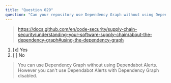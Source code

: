```yaml
---
title: "Question 029"
question: "Can your repository use Dependency Graph without using Dependabot Alerts?"
---
```


> https://docs.github.com/en/code-security/supply-chain-security/understanding-your-software-supply-chain/about-the-dependency-graph#using-the-dependency-graph
1. [x] Yes
1. [ ] No
> You can use Dependency Graph without using Dependabot Alerts. However you can't use Dependabot Alerts with Dependency Graph disabled.
